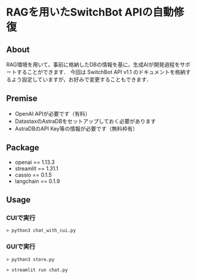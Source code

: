 # RAGを用いたSwitchBot APIの自動修復

## About

RAG環境を用いて，事前に格納したDBの情報を基に，生成AIが開発過程をサポートすることができます．
今回は SwitchBot API v1.1 のドキュメントを格納するよう設定していますが，お好みで変更することもできます．

## Premise

- OpenAI APIが必要です（有料）
- DatastaxのAstraDBをセットアップしておく必要があります
- AstraDBのAPI Key等の情報が必要です（無料枠有）

## Package

- openai		== 1.13.3
- streamlit		== 1.31.1
- cassio		== 0.1.5
- langchain		== 0.1.9


## Usage

### CUIで実行
```
> python3 chat_with_cui.py
```

### GUIで実行
```
> python3 store.py

> streamlit run chat.py
```
